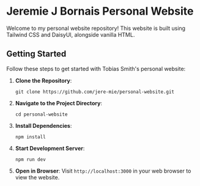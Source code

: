 # Jeremie J Bornais Personal Website

Welcome to my personal website repository! This website is built using Tailwind CSS and DaisyUI, alongside vanilla HTML.

## Getting Started

Follow these steps to get started with Tobias Smith's personal website:

1. **Clone the Repository**: 
   ```
   git clone https://github.com/jere-mie/personal-website.git
   ```

2. **Navigate to the Project Directory**: 
   ```
   cd personal-website
   ```

3. **Install Dependencies**: 
   ```
   npm install
   ```

4. **Start Development Server**: 
   ```
   npm run dev
   ```

5. **Open in Browser**:
   Visit `http://localhost:3000` in your web browser to view the website.


